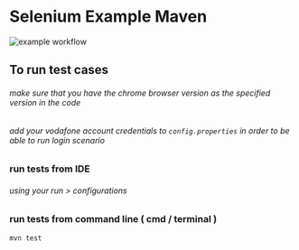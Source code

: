 # Selenium Example Maven

![example workflow](https://github.com/YahyaQandel/SeleniumExampleMaven/actions/workflows/maven.yml/badge.svg)


## To run test cases 
###### make sure that you have the chrome browser version as the specified version  in the code
###### add your vodafone account credentials to `config.properties` in order to be able to run login scenario

### run tests from IDE
###### using your run > configurations 

### run tests from command line ( cmd / terminal )
```bash
mvn test
```
